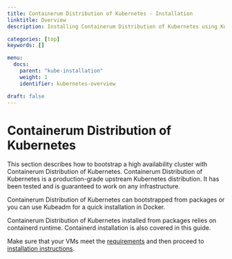 ```yaml
---
title: Containerum Distribution of Kubernetes - Installation
linktitle: Overview
description: Installing Containerum Distribution of Kubernetes using Kubeadm or from packages.

categories: [top]
keywords: []

menu:
  docs:
    parent: "kube-installation"
    weight: 1
    identifier: kubernetes-overview

draft: false
---
```


# Containerum Distribution of Kubernetes
This section describes how to bootstrap a high availability cluster with Containerum Distribution of Kubernetes.
Containerum Distribution of Kubernetes is a production-grade upstream Kubernetes distribution. It has been tested and is guaranteed to work on any infrastructure.   

Containerum Distribution of Kubernetes can bootstrapped from packages or you can use Kubeadm for a quick installation in Docker.

Containerum Distribution of Kubernetes installed from packages relies on containerd runtime. Containerd installation is also covered in this guide.

Make sure that your VMs meet the [requirements](/installation/prerequirements) and then proceed to [installation instructions](/installation/packages/).
